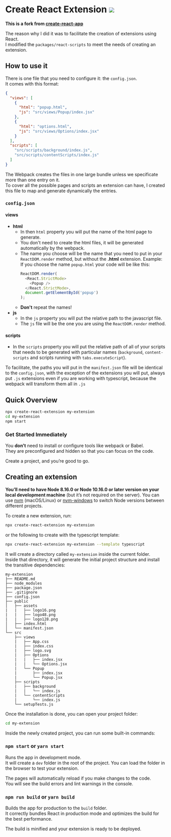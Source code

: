 # Create React Extension ![](https://img.shields.io/badge/version-v0.3.0--beta-yellow)

<b>This is a fork from [create-react-app](https://github.com/facebook/create-react-app)<br></b>

The reason why I did it was to facilitate the creation of extensions using React.<br>
I modified the `packages/react-scripts` to meet the needs of creating an extension.

## How to use it

There is one file that you need to configure it: the `config.json`.<br>
It comes with this format:<br>

```json
{
  "views": [
    {
      "html": "popup.html",
      "js": "src/views/Popup/index.jsx"
    },
    {
      "html": "options.html",
      "js": "src/views/Options/index.jsx"
    }
  ],
  "scripts": [
    "src/scripts/background/index.js",
    "src/scripts/contentScripts/index.js"
  ]
}
```

The Webpack creates the files in one large bundle unless we specificate more than one entry on it.<br>
To cover all the possible pages and scripts an extension can have, I created this file to map and generate dynamically the entries.

### `config.json`

#### views

- <b>html</b>
  - In then `html` property you will put the name of the html page to generate.
  - You don't need to create the html files, it will be generated automatically by the webpack.
  - The name you choose will be the name that you need to put in your `ReactDOM.render` method, but without the <b>.html</b> extension.
    Example: If you choose the name `popup.html` your code will be like this:
    ```js
    ReactDOM.render(
      <React.StrictMode>
        <Popup />
      </React.StrictMode>,
      document.getElementById('popup')
    );
    ```
  - <b>Don't</b> repeat the names!
- <b>js</b>
  - In the `js` property you will put the relative path to the javascript file.
  - The `js` file will be the one you are using the `ReactDOM.render` method.<br>

#### scripts

- In the `scripts` property you will put the relative path of all of your scripts that needs to be generated with particular names (`background`, `content-scripts` and scripts running with `tabs.executeScript`).<br>

To facilitate, the paths you will put in the `manifest.json` file will be identical to the `config.json`, with the exception of the extensions you will put, always put `.js` extensions even if you are working with typescript, because the webpack will transform them all in `.js`<br>

## Quick Overview

```sh
npx create-react-extension my-extension
cd my-extension
npm start
```

### Get Started Immediately

You **don’t** need to install or configure tools like webpack or Babel.<br>
They are preconfigured and hidden so that you can focus on the code.

Create a project, and you’re good to go.

## Creating an extension

**You’ll need to have Node 8.16.0 or Node 10.16.0 or later version on your local development machine** (but it’s not required on the server). You can use [nvm](https://github.com/creationix/nvm#installation) (macOS/Linux) or [nvm-windows](https://github.com/coreybutler/nvm-windows#node-version-manager-nvm-for-windows) to switch Node versions between different projects.

To create a new extension, run:

```sh
npx create-react-extension my-extension
```

or the following to create with the typescript template:

```sh
npx create-react-extension my-extension --template typescript
```

It will create a directory called `my-extension` inside the current folder.<br>
Inside that directory, it will generate the initial project structure and install the transitive dependencies:

```
my-extension
├── README.md
├── node_modules
├── package.json
├── .gitignore
├── config.json
├── public
│   ├── assets
|   |   ├── logo16.png
|   |   ├── logo48.png
|   |   ├── logo128.png
│   ├── index.html
│   └── manifest.json
└── src
    ├── views
    |   ├── App.css
    |   ├── index.css
    |   ├── logo.svg
    |   ├── Options
    |   |   ├── index.jsx
    |   |   └── Options.jsx
    |   └── Popup
    |       ├── index.jsx
    |       └── Popup.jsx
    ├── scripts
    |   ├── background
    |   |   └── index.js
    |   └── contentScripts
    |       └── index.js
    └── setupTests.js
```

Once the installation is done, you can open your project folder:

```sh
cd my-extension
```

Inside the newly created project, you can run some built-in commands:

### `npm start` or `yarn start`

Runs the app in development mode.<br>
It will create a `dev` folder in the root of the project.
You can load the folder in the browser to test your extension.

The pages will automatically reload if you make changes to the code.<br>
You will see the build errors and lint warnings in the console.

### `npm run build` or `yarn build`

Builds the app for production to the `build` folder.<br>
It correctly bundles React in production mode and optimizes the build for the best performance.

The build is minified and your extension is ready to be deployed.<br>
